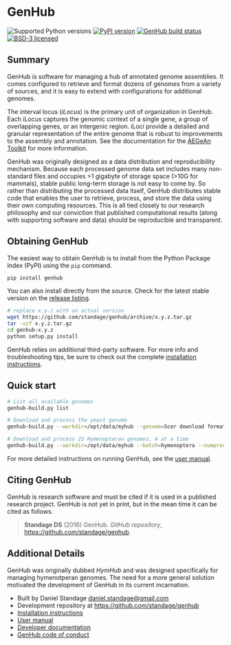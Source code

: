 GenHub
======

![Supported Python versions](https://img.shields.io/pypi/pyversions/genhub.svg)
[![PyPI version][pypiv]](https://pypi.python.org/pypi/genhub)
[![GenHub build status][travisbadge]](https://travis-ci.org/standage/genhub)
[![BSD-3 licensed][bsd]](https://github.com/standage/genhub/blob/master/LICENSE.txt)

## Summary

GenHub is software for managing a hub of annotated genome assemblies.
It comes configured to retrieve and format dozens of genomes from a variety of sources, and it is easy to extend with configurations for additional genomes.

The interval locus (*iLocus*) is the primary unit of organization in GenHub.
Each iLocus captures the genomic context of a single gene, a group of overlapping genes, or an intergenic region.
iLoci provide a detailed and granular representation of the entire genome that is robust to improvements to the assembly and annotation.
See the documentation for the [AEGeAn Toolkit][agn_rtd] for more information.

GenHub was originally designed as a data distribution and reproducibility mechanism.
Because each processed genome data set includes many non-standard files and occupies >1 gigabyte of storage space (>10G for mammals), stable public long-term storage is not easy to come by.
So rather than distributing the processed data itself, GenHub distributes stable code that enables the user to retrieve, process, and store the data using their own computing resources.
This is all tied closely to our research philosophy and our conviction that published computational results (along with supporting software and data) should be reproducible and transparent.

## Obtaining GenHub

The easiest way to obtain GenHub is to install from the Python Package Index (PyPI) using the `pip` command.

```bash
pip install genhub
```

You can also install directly from the source.
Check for the latest stable version on the [release listing][rel].

```bash
# replace x.y.z with an actual version
wget https://github.com/standage/genhub/archive/x.y.z.tar.gz
tar -xzf x.y.z.tar.gz
cd genhub-x.y.z
python setup.py install
```

GenHub relies on additional third-party software.
For more info and troubleshooting tips, be sure to check out the complete [installation instructions](docs/INSTALL.md).

## Quick start

```bash
# List all available genomes
genhub-build.py list

# Download and process the yeast genome
genhub-build.py --workdir=/opt/data/myhub --genome=Scer download format prepare stats

# Download and process 23 Hymenopteran genomes, 4 at a time
genhub-build.py --workdir=/opt/data/myhub --batch=hymenoptera --numprocs=4 download format prepare stats
```

For more detailed instructions on running GenHub, see the [user manual](docs/MANUAL.md).

## Citing GenHub

GenHub is research software and must be cited if it is used in a published research project.
GenHub is not yet in print, but in the mean time it can be cited as follows.

> **Standage DS** (2016) GenHub. *GitHub repository*, https://github.com/standage/genhub.

## Additional Details

GenHub was originally dubbed *HymHub* and was designed specifically for managing hymenotperan genomes.
The need for a more general solution motivated the development of GenHub in its current incarnation.

- Built by Daniel Standage <daniel.standage@gmail.com>
- Development repository at https://github.com/standage/genhub
- [Installation instructions](docs/INSTALL.md)
- [User manual](docs/MANUAL.md)
- [Developer documentation](docs/DEVELOP.md)
- [GenHub code of conduct](docs/CONDUCT.md)

[travisbadge]: https://img.shields.io/travis/standage/genhub.svg
[pypiv]: https://img.shields.io/pypi/v/genhub.svg
[bsd]: https://img.shields.io/pypi/l/genhub.svg
[agn_rtd]: http://aegean.readthedocs.org
[rel]: https://github.com/standage/genhub/releases
